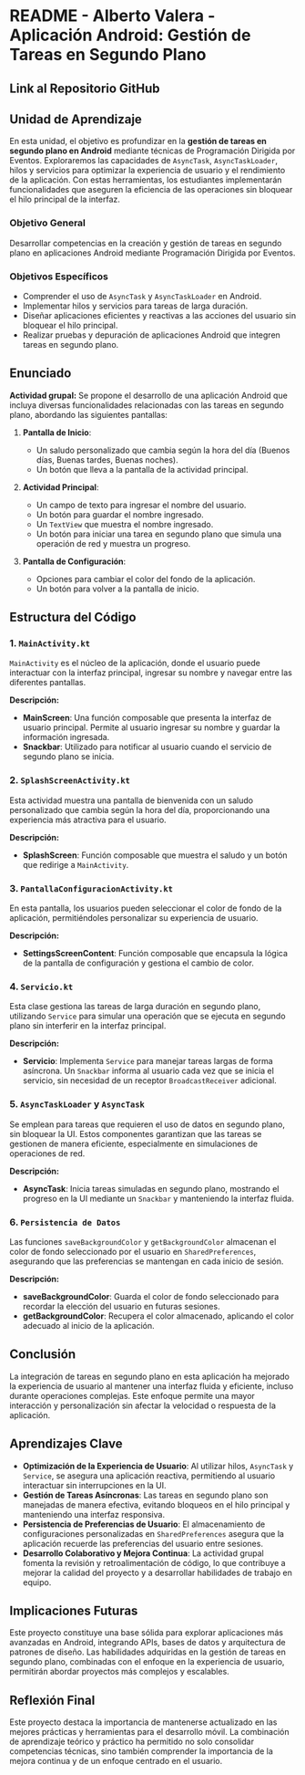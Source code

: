 # README - Alberto Valera - Aplicación Android: Gestión de Tareas en Segundo Plano

## Link al Repositorio GitHub


## Unidad de Aprendizaje

En esta unidad, el objetivo es profundizar en la **gestión de tareas en segundo plano en Android** mediante técnicas de Programación Dirigida por Eventos. Exploraremos las capacidades de `AsyncTask`, `AsyncTaskLoader`, hilos y servicios para optimizar la experiencia de usuario y el rendimiento de la aplicación. Con estas herramientas, los estudiantes implementarán funcionalidades que aseguren la eficiencia de las operaciones sin bloquear el hilo principal de la interfaz.

### Objetivo General
Desarrollar competencias en la creación y gestión de tareas en segundo plano en aplicaciones Android mediante Programación Dirigida por Eventos.

### Objetivos Específicos
- Comprender el uso de `AsyncTask` y `AsyncTaskLoader` en Android.
- Implementar hilos y servicios para tareas de larga duración.
- Diseñar aplicaciones eficientes y reactivas a las acciones del usuario sin bloquear el hilo principal.
- Realizar pruebas y depuración de aplicaciones Android que integren tareas en segundo plano.

## Enunciado

**Actividad grupal:** Se propone el desarrollo de una aplicación Android que incluya diversas funcionalidades relacionadas con las tareas en segundo plano, abordando las siguientes pantallas:

1. **Pantalla de Inicio**:
   - Un saludo personalizado que cambia según la hora del día (Buenos días, Buenas tardes, Buenas noches).
   - Un botón que lleva a la pantalla de la actividad principal.

2. **Actividad Principal**:
   - Un campo de texto para ingresar el nombre del usuario.
   - Un botón para guardar el nombre ingresado.
   - Un `TextView` que muestra el nombre ingresado.
   - Un botón para iniciar una tarea en segundo plano que simula una operación de red y muestra un progreso.

3. **Pantalla de Configuración**:
   - Opciones para cambiar el color del fondo de la aplicación.
   - Un botón para volver a la pantalla de inicio.

## Estructura del Código

### 1. `MainActivity.kt`
`MainActivity` es el núcleo de la aplicación, donde el usuario puede interactuar con la interfaz principal, ingresar su nombre y navegar entre las diferentes pantallas.

**Descripción:**
- **MainScreen**: Una función composable que presenta la interfaz de usuario principal. Permite al usuario ingresar su nombre y guardar la información ingresada.
- **Snackbar**: Utilizado para notificar al usuario cuando el servicio de segundo plano se inicia.

### 2. `SplashScreenActivity.kt`
Esta actividad muestra una pantalla de bienvenida con un saludo personalizado que cambia según la hora del día, proporcionando una experiencia más atractiva para el usuario.

**Descripción:**
- **SplashScreen**: Función composable que muestra el saludo y un botón que redirige a `MainActivity`.

### 3. `PantallaConfiguracionActivity.kt`
En esta pantalla, los usuarios pueden seleccionar el color de fondo de la aplicación, permitiéndoles personalizar su experiencia de usuario.

**Descripción:**
- **SettingsScreenContent**: Función composable que encapsula la lógica de la pantalla de configuración y gestiona el cambio de color.

### 4. `Servicio.kt`
Esta clase gestiona las tareas de larga duración en segundo plano, utilizando `Service` para simular una operación que se ejecuta en segundo plano sin interferir en la interfaz principal.

**Descripción:**
- **Servicio**: Implementa `Service` para manejar tareas largas de forma asíncrona. Un `Snackbar` informa al usuario cada vez que se inicia el servicio, sin necesidad de un receptor `BroadcastReceiver` adicional.

### 5. `AsyncTaskLoader` y `AsyncTask`
Se emplean para tareas que requieren el uso de datos en segundo plano, sin bloquear la UI. Estos componentes garantizan que las tareas se gestionen de manera eficiente, especialmente en simulaciones de operaciones de red.

**Descripción:**
- **AsyncTask**: Inicia tareas simuladas en segundo plano, mostrando el progreso en la UI mediante un `Snackbar` y manteniendo la interfaz fluida.

### 6. `Persistencia de Datos`
Las funciones `saveBackgroundColor` y `getBackgroundColor` almacenan el color de fondo seleccionado por el usuario en `SharedPreferences`, asegurando que las preferencias se mantengan en cada inicio de sesión.

**Descripción:**
- **saveBackgroundColor**: Guarda el color de fondo seleccionado para recordar la elección del usuario en futuras sesiones.
- **getBackgroundColor**: Recupera el color almacenado, aplicando el color adecuado al inicio de la aplicación.

## Conclusión

La integración de tareas en segundo plano en esta aplicación ha mejorado la experiencia de usuario al mantener una interfaz fluida y eficiente, incluso durante operaciones complejas. Este enfoque permite una mayor interacción y personalización sin afectar la velocidad o respuesta de la aplicación.

## Aprendizajes Clave

- **Optimización de la Experiencia de Usuario**: Al utilizar hilos, `AsyncTask` y `Service`, se asegura una aplicación reactiva, permitiendo al usuario interactuar sin interrupciones en la UI.
- **Gestión de Tareas Asíncronas**: Las tareas en segundo plano son manejadas de manera efectiva, evitando bloqueos en el hilo principal y manteniendo una interfaz responsiva.
- **Persistencia de Preferencias de Usuario**: El almacenamiento de configuraciones personalizadas en `SharedPreferences` asegura que la aplicación recuerde las preferencias del usuario entre sesiones.
- **Desarrollo Colaborativo y Mejora Continua**: La actividad grupal fomenta la revisión y retroalimentación de código, lo que contribuye a mejorar la calidad del proyecto y a desarrollar habilidades de trabajo en equipo.

## Implicaciones Futuras

Este proyecto constituye una base sólida para explorar aplicaciones más avanzadas en Android, integrando APIs, bases de datos y arquitectura de patrones de diseño. Las habilidades adquiridas en la gestión de tareas en segundo plano, combinadas con el enfoque en la experiencia de usuario, permitirán abordar proyectos más complejos y escalables.

## Reflexión Final

Este proyecto destaca la importancia de mantenerse actualizado en las mejores prácticas y herramientas para el desarrollo móvil. La combinación de aprendizaje teórico y práctico ha permitido no solo consolidar competencias técnicas, sino también comprender la importancia de la mejora continua y de un enfoque centrado en el usuario.
